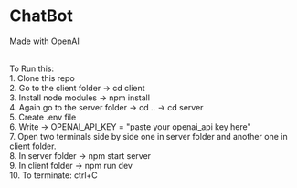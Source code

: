 # ChatBot
Made with OpenAI

<br>
To Run this:<br>
1. Clone this repo<br>
2. Go to the client folder -> cd client<br>
3. Install node modules -> npm install<br>
4. Again go to the server folder -> cd .. -> cd server<br>
5. Create .env file<br>
6. Write -> OPENAI_API_KEY = "paste your openai_api key here"<br>
7. Open two terminals side by side one in server folder and another one in client folder.<br>
8. In server folder -> npm start server<br>
9. In client folder -> npm run dev<br>
10. To terminate: ctrl+C
